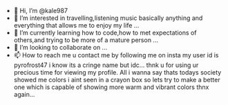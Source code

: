 - 👋 Hi, I’m @kale987
- 👀 I’m interested in travelling,listening music basically anything and everything that allows me to enjoy my life ...
- 🌱 I’m currently learning how to code,how to met expectations of others,and trying to be more of a mature person  ...
- 💞️ I’m looking to collaborate on ...
- 📫 How to reach me u contact me by following me on insta my user id is pyrofrost47 i know its a cringe name but idc...
thnk u for using ur precious time for viewing my profile.
All i wanna say thats todays society showed me colors i aint seen in a crayon box so lets try to make a better one which is capable of showing more warm and vibrant colors thnx again...

<!---
kale987/kale987 is a ✨ special ✨ repository because its `README.md` (this file) appears on your GitHub profile.
You can click the Preview link to take a look at your changes.
--->
